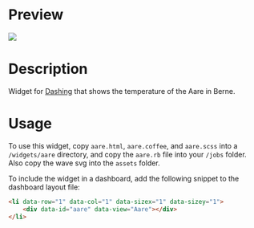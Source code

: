 # Preview
![](https://raw.githubusercontent.com/lbischof/dashing-aare-temperatur/master/aare.gif)

# Description
Widget for [Dashing](http://dashing.io/) that shows the temperature of the Aare in Berne.

# Usage
To use this widget, copy `aare.html`, `aare.coffee`, and `aare.scss` into a `/widgets/aare` directory, and copy the `aare.rb` file into your `/jobs` folder. Also copy the wave svg into the `assets` folder.

To include the widget in a dashboard, add the following snippet to the dashboard layout file:
```html
<li data-row="1" data-col="1" data-sizex="1" data-sizey="1">
    <div data-id="aare" data-view="Aare"></div>
</li>
```


